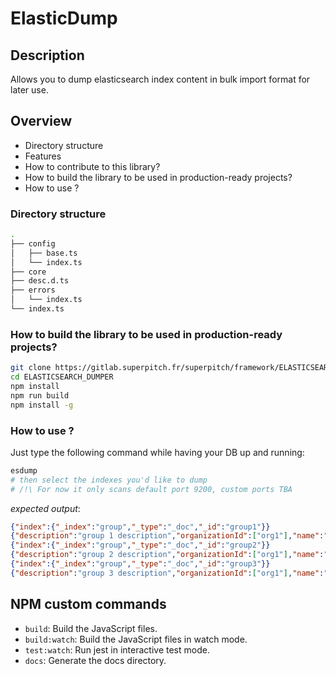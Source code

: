 # ElasticDump

## Description

Allows you to dump elasticsearch index content in bulk import format for later use.

## Overview

* Directory structure
* Features
* How to contribute to this library? 
* How to build the library to be used in production-ready projects?
* How to use ?

### Directory structure 

```bash
.
├── config
│   ├── base.ts
│   └── index.ts
├── core
├── desc.d.ts
├── errors
│   └── index.ts
└── index.ts
```

### How to build the library to be used in production-ready projects?

```bash
git clone https://gitlab.superpitch.fr/superpitch/framework/ELASTICSEARCH-DUMPER.git
cd ELASTICSEARCH_DUMPER
npm install
npm run build
npm install -g
```

### How to use ?

Just type the following command while having your DB up and running: 

```bash
esdump
# then select the indexes you'd like to dump
# /!\ For now it only scans default port 9200, custom ports TBA
```
*expected output*: 
```json
{"index":{"_index":"group","_type":"_doc","_id":"group1"}}
{"description":"group 1 description","organizationId":["org1"],"name":"administration"}
{"index":{"_index":"group","_type":"_doc","_id":"group2"}}
{"description":"group 2 description","organizationId":["org1"],"name":"developpement"}
{"index":{"_index":"group","_type":"_doc","_id":"group3"}}
{"description":"group 3 description","organizationId":["org1"],"name":"common"}
```

## NPM custom commands

- `build`: Build the JavaScript files. 
- `build:watch`: Build the JavaScript files in watch mode. 
- `test:watch`: Run jest in interactive test mode.
- `docs`: Generate the docs directory.

